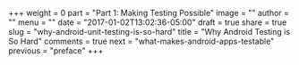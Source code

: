 +++
weight = 0
part = "Part 1: Making Testing Possible"
image = ""
author = ""
menu = ""
date = "2017-01-02T13:02:36-05:00"
draft = true
share = true
slug = "why-android-unit-testing-is-so-hard"
title = "Why Android Testing is So Hard"
comments = true
next = "what-makes-android-apps-testable"
previous = "preface"
+++
